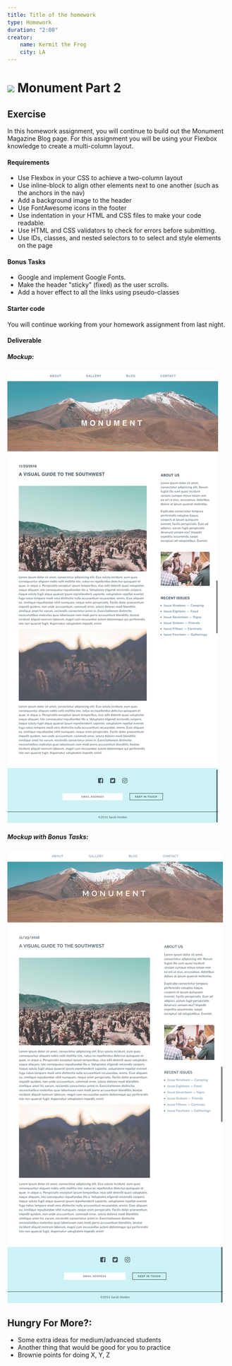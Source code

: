 ```yaml
---
title: Title of the homework
type: Homework
duration: "2:00"
creator:
    name: Kermit the Frog
    city: LA
---
```


# ![](https://ga-dash.s3.amazonaws.com/production/assets/logo-9f88ae6c9c3871690e33280fcf557f33.png) Monument Part 2

## Exercise

In this homework assignment, you will continue to build out the Monument Magazine Blog page. For this assignment you will be using your Flexbox knowledge to create a multi-column layout.

#### Requirements

- Use Flexbox in your CSS to achieve a two-column layout
- Use inline-block to align other elements next to one another (such as the anchors in the nav)
- Add a background image to the header
- Use FontAwesome icons in the footer
- Use indentation in your HTML and CSS files to make your code readable.
- Use HTML and CSS validators to check for errors before submitting.
- Use IDs, classes, and nested selectors to to select and style elements on the page

#### Bonus Tasks
- Google and implement Google Fonts.
- Make the header "sticky" (fixed) as the user scrolls.
- Add a hover effect to all the links using pseudo-classes


#### Starter code

You will continue working from your homework assignment from last night.

#### Deliverable

##### Mockup:
![](screenshots/blog_pt_2.png)

##### Mockup with Bonus Tasks:
![](screenshots/blog_pt_2_challenge.png)

## Hungry For More?:
- Some extra ideas for medium/advanced students
- Another thing that would be good for you to practice
- Brownie points for doing X, Y, Z
